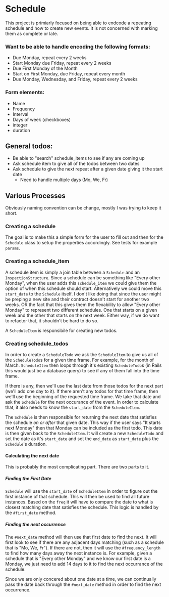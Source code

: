 # Schedule

This project is primiarly focused on being able to endcode a repeating schedule and how to create new events. It is not concerned with marking them as complete or late.

### Want to be able to handle encoding the following formats:

* Due Monday, repeat every 2 weeks
* Start Monday due Friday, repeat every 2 weeks
* Due First Monday of the Month
* Start on First Monday, due Friday, repeat every month
* Due Monday, Wednesday, and Friday, repeat every 2 weeks 

### Form elements:

* Name
* Frequency
* Interval 
* Days of week (checkboxes)
* integer
* duration


## General todos:

* Be able to "search" schedule_items to see if any are coming up
* Ask schedule item to give all of the todos between two dates
* Ask schedule to give the next repeat after a given date giving it the start date
  * Need to handle multiple days (Mo, We, Fr)

## Various Processes

Obviously naming convention can be change, mostly I was trying to keep it short.

### Creating a schedule

The goal is to make this a simple form for the user to fill out and then for the `Schedule` class to setup the properties accordingly. See tests for example `params`.

### Creating a schedule_item

A schedule item is simply a join table between a `Schedule` and an `InspectionStructure`. Since a schedule can be something like "Every other Monday", when the user adds this `schedule_item` we could give them the option of when this schedule should start. Alternatively we could move this `start_date` to the `Schedule` itself. I don't like doing that since the user might be preping a new site and their contract doesn't start for another two weeks. OR the fact that this gives them the flexability to allow "Every other Monday" to represent two different schedules. One that starts on a given week and the other that starts on the next week. Either way, if we do want to refactor that, it shouldn't be hard to do so.

A `ScheduleItem` is responsibile for creating new todos.

### Creating schedule_todos

In order to create a `ScheduleTodo` we ask the `ScheduleItem` to give us all of the `ScheduleTodo`s for a given time frame. For example, for the month of March. `ScheduleItem` then loops through it's existing `ScheduleTodo`s (in Rails this would just be a database query) to see if any of them fall into the time frame.

If there is any, then we'll use the last date from those todos for the next part (we'll add one day to it). If there aren't any todos for that time frame, then we'll use the beginning of the requested time frame. We take that date and ask the `Schedule` for the next occurance of the event. In order to calculate that, it also needs to know the `start_date` from the `ScheduleItem`.

The `Schedule` is then responsible for returning the next date that satisfies the schedule _on or after_ that given date. This way if the user says "It starts next Monday" then that Monday can be included as the first todo. This date is then given back to the `ScheduleItem`. It will create a new `ScheduleTodo` and set the date as it's `start_date` and set the `end_date` as `start_date` plus the `Schedule`'s duration.

#### Calculating the next date

This is probably the most complicating part. There are two parts to it.

##### Finding the First Date

`Schedule` will use the `start_date` of `ScheduleItem` in order to figure out the first instance of that schedule. This will then be used to find all future instances. Based on the `freq` it will have to compare the date to what is closest matching date that satisfies the schedule. This logic is handled by the `#first_date` method.

##### Finding the next occurrence

The `#next_date` method will then use that first date to find the next. It will first look to see if there are any adjacent days matching (such as a schedule that is "Mo, We, Fr"). If there are not, then it will use the `#frequency_length` to find how many days away the next instance is. For example, given a schedule that is "Every other Monday" and we know our first date is a Monday, we just need to add 14 days to it to find the next occurrance of the schedule.

Since we are only concered about one date at a time, we can continually pass the date back through the `#next_date` method in order to find the next occurrence.
